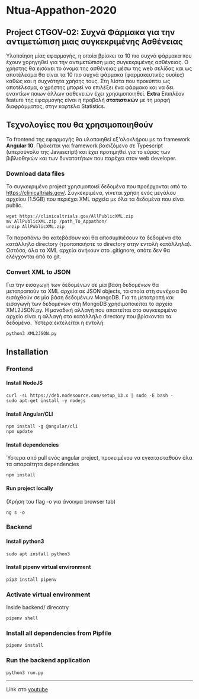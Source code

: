 # Ntua-Appathon-2020

## Project CTGOV-02: Συχνά Φάρμακα για την αντιμετώπιση μιας συγκεκριμένης Ασθένειας

Υλοποίηση μίας εφαρμογής, η οποία βρίσκει τα 10 πιο συχνά φάρμακα που έχουν χορηγηθεί για την αντιμετώπιση μιας συγκεκριμένης ασθένειας. 
Ο χρήστης θα εισάγει το όνομα της ασθένειας μέσω της web σελίδας και ως αποτέλεσμα θα είναι τα 10 πιο συχνά φάρμακα (φαρμακευτικές ουσίες) καθώς και η συχνότητα χρήσης τους. 
Στη λίστα που προκύπτει ως αποτέλεσμα, ο χρήστης μπορεί να επιλέξει ένα φάρμακο και να δει εναντίων ποιων άλλων ασθενειών έχει χρησιμοποιηθεί.
**Extra**
Επιπλέον feature της εφαρμογής είναι η προβολή **στατιστικών** με τη μορφή διαφράμματος, στην καρτέλα Statistics.


## Τεχνολογίες που θα χρησιμοποιηθούν

To frontend της εφαρμογής θα υλοποιηθεί εξ'ολοκλήρου με το framework <strong>Angular 10</strong>.
Πρόκειται για framework βασιζόμενο σε Typescript (υπερσύνολο της Javascript) και έχει προτιμηθεί για το εύρος των βιβλιοθηκών και των δυνατοτήτων που παρέχει στον web developer.


### Download data files
Το συγκεκριμένο project χρησιμοποιεί δεδομένα που προέρχονται από το https://clinicaltrials.gov/.
Συγκεκριμένα, γίνεται χρήση ενός μεγάλου αρχείου (1.5GB) που περιέχει XML αρχεία με όλα τα δεδομένα που είναι public.

``` 
wget https://clinicaltrials.gov/AllPublicXML.zip
mv AllPublicXML.zip /path_To_Appathon/
unzip AllPublicXML.zip
```

Τα παραπάνω θα κατεβάσουν και θα αποσυμπιέσουν τα δεδομένα στο κατάλληλο directory (τροποποιήστε το directory στην εντολή κατάλληλα).
Ωστόσο, όλα τα XML αρχεία ανήκουν στο .gitignore, οπότε δεν θα ελέγχονται από το git.

### Convert XML to JSON
Για την εισαγωγή των δεδομένων σε μία βάση δεδομένων θα μετατραπούν τα XML αρχεία σε JSON objects, τα οποία στη συνέχεια θα εισάχθούν σε μία βάση δεδομένων MongoDB.
Για τη μετατροπή και εισαγωγή των δεδομένων στη MongoDB χρησιμοποιείται το αρχείο XML2JSON.py.
Η μοναδική αλλαγή που απαιτείται στο συγκεκριμένο αρχείο είναι η αλλαγή στο κατάλληλο directory που βρίσκονται τα δεδομένα.
Ύστερα εκτελείται η εντολή:
```
python3 XML2JSON.py
```

## Installation

### Frontend

#### Install NodeJS
```
curl -sL https://deb.nodesource.com/setup_13.x | sudo -E bash -
sudo apt-get install -y nodejs
```

#### Install Angular/CLI
```
npm install -g @angular/cli
npm update
```

#### Install dependencies
Ύστερα από pull ενός angular project, προκειμένου να εγκατασταθούν όλα τα απαραίτητα dependencies
```
npm install
```

#### Run project locally
(Χρήση του flag -o για άνοιγμα browser tab)
```
ng s -o
```


### Backend

#### Install python3
```
sudo apt install python3
```

#### Install pipenv virtual environment
```
pip3 install pipenv
```

### Activate virtual environment
Inside backend/ direcotry
```
pipenv shell
```

### Install all dependencies from Pipfile
```
pipenv install
```

### Run the backend application
```
python3 run.py
```
----

Link στο [youtube](https://youtu.be/mQdf9zvcb3Y) 